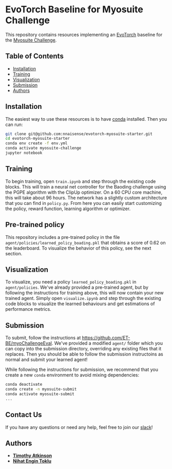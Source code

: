 # EvoTorch Baseline for Myosuite Challenge

This repository contains resources implementing an [EvoTorch](evotorch.ai) baseline for the [Myosuite Challenge](https://sites.google.com/view/myochallenge).

## Table of Contents

* [Installation](#installation)
* [Training](#training)
* [Visualization](#visualization)
* [Submission](#submisssion)
* [Authors](#authors)

## Installation

The easiest way to use these resources is to have [conda](https://docs.conda.io/en/latest/miniconda.html) installed. Then you can run:

```bash
git clone git@github.com:nnaisense/evotorch-myosuite-starter.git
cd evotorch-myosuite-starter
conda env create -f env.yml
conda activate myosuite-challenge
jupyter notebook
```

## Training

To begin training, open `train.ipynb` and step through the existing code blocks. This will train a neural net controller for the Baoding challenge using the PGPE algorithm with the ClipUp optimizer. On a 60 CPU core machine, this will take about 96 hours. The network has a slightly custom architecture that you can find in `policy.py`. From here you can easily start customizing the policy, reward function, learning algorithm or optimizer.

## Pre-trained policy
This repository includes a pre-trained policy in the file `agent/policies/learned_policy_boading.pkl` that obtains a score of 0.62 on the leaderboard. To visualize the behavior of this policy, see the next section.

## Visualization

To visualize, you need a policy `learned_policy_boading.pkl` in `agent/policies`. We've already provided a pre-trained agent, but by following the instructions for training above, this will now contain your new trained agent. Simply open `visualize.ipynb` and step through the existing code blocks to visualize the learned behaviours and get estimations of performance metrics.

## Submission

To submit, follow the instructions at https://github.com/ET-BE/myoChallengeEval. We've provided a modified `agent/` folder which you can copy into the submission directory, overriding any existing files that it replaces. Then you should be able to follow the submission instructoins as normal and submit your learned agent!

While following the instructions for submission, we recommend that you create a new `conda` environment to avoid mixing dependencies:

```bash
conda deactivate
conda create -n myosuite-submit
conda activate myosuite-submit
...
```

## Contact Us

If you have any questions or need any help, feel free to join our [slack](https://join.slack.com/t/evotorch/shared_invite/zt-1gglttpsz-N6K60U~9av_~tfF6tkN7CA)!

## Authors

- [**Timothy Atkinson**](mailto:timothy@nnaisense.com)
- [**Nihat Engin Toklu**](mailto:engin@nnaisense.com)
